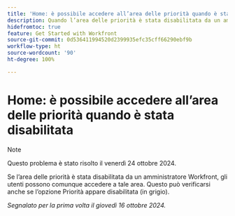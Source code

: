 ```yaml
---
title: 'Home: è possibile accedere all’area delle priorità quando è stata disabilitata'
description: Quando l’area delle priorità è stata disabilitata da un amministratore Workfront, gli utenti possono comunque accedere a tale area. Questo può verificarsi anche se l’opzione Priorità appare disabilitata (in grigio).
hidefromtoc: true
feature: Get Started with Workfront
source-git-commit: 0d536411994520d2399935efc35cff66290ebf9b
workflow-type: ht
source-wordcount: '90'
ht-degree: 100%

---
```



# Home: è possibile accedere all’area delle priorità quando è stata disabilitata

>[!NOTE]
>
>Questo problema è stato risolto il venerdì 24 ottobre 2024.

Se l’area delle priorità è stata disabilitata da un amministratore Workfront, gli utenti possono comunque accedere a tale area. Questo può verificarsi anche se l’opzione Priorità appare disabilitata (in grigio).

_Segnalato per la prima volta il giovedì 16 ottobre 2024._
